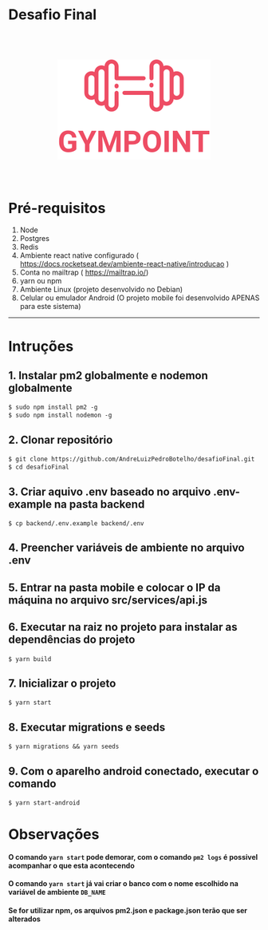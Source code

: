 # Desafio Final

<h1 align="center">
<br>
<a name="top" href="https://github.com/AndreLuizPedroBotelho/desafioFinal.git "><img src="./frontend/src/assets/logo.svg"></a>
<br>
<br>
</h1>

# Pré-requisitos
                
1. Node
2. Postgres
3. Redis
4. Ambiente react native configurado ( <https://docs.rocketseat.dev/ambiente-react-native/introducao> ) 
5. Conta no mailtrap ( <https://mailtrap.io/>)
6. yarn ou npm 
7. Ambiente Linux (projeto desenvolvido no Debian)
8. Celular ou emulador Android (O projeto mobile foi desenvolvido APENAS para este sistema)
----
                
# Intruções
## 1. Instalar pm2 globalmente e nodemon globalmente

```
$ sudo npm install pm2 -g 
$ sudo npm install nodemon -g 

```
## 2. Clonar repositório

```
$ git clone https://github.com/AndreLuizPedroBotelho/desafioFinal.git 
$ cd desafioFinal
```

## 3. Criar aquivo **.env** baseado no arquivo **.env-example** na pasta backend
```
$ cp backend/.env.example backend/.env

```
## 4. Preencher variáveis de ambiente no arquivo **.env** 

## 5. Entrar na pasta mobile e colocar o IP da máquina no arquivo **src/services/api.js**

## 6. Executar na raiz no projeto para instalar as dependências do projeto
```
$ yarn build

```

## 7. Inicializar o projeto 
```
$ yarn start

```
## 8. Executar migrations e seeds 

```
$ yarn migrations && yarn seeds  

```

## 9. Com o aparelho android conectado, executar o comando   
```
$ yarn start-android

```

# Observações

#### O comando `yarn start` pode demorar, com o comando `pm2 logs` é possivel acompanhar o que esta acontecendo 
#### O comando `yarn start` já vai criar o banco com o nome escolhido na variável de ambiente `DB_NAME` 
#### Se for utilizar npm, os arquivos pm2.json e package.json terão que ser alterados

